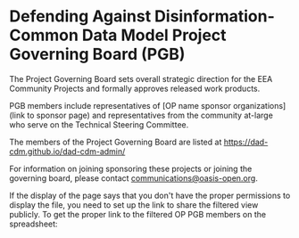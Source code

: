 # Defending Against Disinformation-Common Data Model Project Governing Board (PGB)

The Project Governing Board sets overall strategic direction for the EEA Community Projects and formally approves released work products.

PGB members include representatives of [OP name sponsor organizations](link to sponsor page) and representatives from the community at-large who serve on the Technical Steering Committee.

The members of the <project name> Project Governing Board are listed at https://dad-cdm.github.io/dad-cdm-admin/

For information on joining sponsoring these projects or joining the governing board, please contact communications@oasis-open.org.


If the display of the page says that you don't have the proper permissions to display the file, you need to set up the link to share the filtered view publicly. To get the proper link to the filtered OP PGB members on the spreadsheet: 

